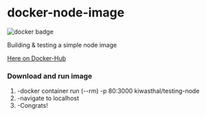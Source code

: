 # docker-node-image

<img src='https://img.shields.io/badge/Docker-2CA5E0?style=for-the-badge&logo=docker&logoColor=white' alt='docker badge'>

Building &amp; testing a simple node image

<a href='https://hub.docker.com/repository/docker/kiwasthal/testing-node'>Here on Docker-Hub<a/>

### Download and run image

<ol>
  <li>-docker container run (--rm) -p 80:3000 kiwasthal/testing-node</li>
  <li>-navigate to localhost</li>
  <li>-Congrats!</li>
</ol>
